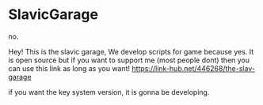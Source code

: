 # SlavicGarage
no.

Hey! This is the slavic garage, We develop scripts for game because yes. It is open source but if you want to support me (most people dont) then you can use this link as long as you want!
https://link-hub.net/446268/the-slav-garage

if you want the key system version, it is gonna be developing.
